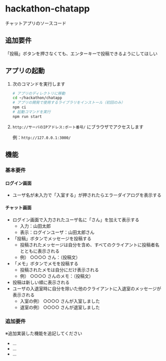 # hackathon-chatapp

チャットアプリのソースコード

## 追加要件

「投稿」ボタンを押さなくても、エンターキーで投稿できるようにしてほしい

## アプリの起動

1. 次のコマンドを実行します

   ```bash
   # アプリのディレクトリに移動
   cd ~/hackathon/chatapp
   # アプリの開発で使用するライブラリをインストール（初回のみ）
   npm ci
   # 起動コマンドを実行
   npm run start
   ```

2. `http://サーバのIPアドレス:ポート番号/` にブラウザでアクセスします

   例：`http://127.0.0.1:3000/`

## 機能

### 基本要件

#### ログイン画面

- ユーザ名が未入力で「入室する」が押されたらエラーダイアログを表示する

#### チャット画面

- ログイン画面で入力されたユーザ名に「さん」を加えて表示する
  - 入力：山田太郎
  - 表示：ログインユーザ：山田太郎さん
- 「投稿」ボタンでメッセージを投稿する
  - 投稿されたメッセージは自分を含め、すべてのクライアントに投稿者名とともに表示される
  - 例） ○○○○ さん：（投稿文）
- 「メモ」ボタンでメモを投稿する
  - 投稿されたメモは自分にだけ表示される
  - 例） ○○○○ さんのメモ：（投稿文）
- 投稿は新しい順に表示される
- ユーザの入退室時に自分を除いた他のクライアントに入退室のメッセージが表示される
  - 入室の例） ○○○○ さんが入室しました
  - 退室の例） ○○○○ さんが退室しました

### 追加要件

※追加実装した機能を追記してください

- ...
- ...
- ...
